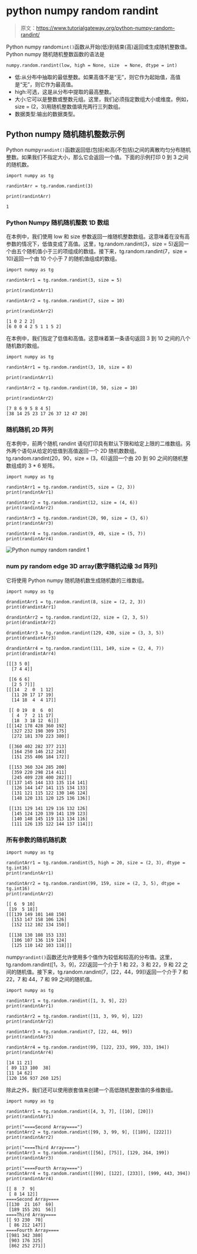 # python numpy random randint

> 原文：<https://www.tutorialgateway.org/python-numpy-random-randint/>

Python numpy random`int()`函数从开始(低)到结束(高)返回或生成随机整数值。Python numpy 随机随机整数函数的语法是

```
numpy.random.randint(low, high = None, size  = None, dtype = int)
```

*   低:从分布中抽取的最低整数。如果高值不是“无”，则它作为起始值，高值是“无”，则它作为最高值。
*   high:可选，这是从分布中提取的最高整数。
*   大小:它可以是整数或整数元组。这里，我们必须指定数组大小或维度。例如，size = (2，3)用随机整数值填充两行三列数组。
*   数据类型:输出的数据类型。

## Python numpy 随机随机整数示例

Python numpy`randint()`函数返回低(包括)和高(不包括)之间的离散均匀分布随机整数。如果我们不指定大小，那么它会返回一个值。下面的示例打印 0 到 3 之间的随机数。

```
import numpy as tg

randintArr = tg.random.randint(3)

print(randintArr)
```

```
1
```

### Python Numpy 随机随机整数 1D 数组

在本例中，我们使用 low 和 size 参数返回一维随机整数数组。这意味着在没有高参数的情况下，低值变成了高值。这里，tg.random.randint(3，size = 5)返回一个由五个随机值小于三的项组成的数组。接下来，tg.random.randint(7，size = 10)返回一个由 10 个小于 7 的随机值组成的数组。

```
import numpy as tg

randintArr1 = tg.random.randint(3, size = 5)

print(randintArr1)

randintArr2 = tg.random.randint(7, size = 10)

print(randintArr2)
```

```
[1 0 2 2 2]
[6 0 0 4 2 5 1 1 5 2]
```

在本例中，我们指定了低值和高值。这意味着第一条语句返回 3 到 10 之间的八个随机数的数组。

```
import numpy as tg

randintArr1 = tg.random.randint(3, 10, size = 8)

print(randintArr1)

randintArr2 = tg.random.randint(10, 50, size = 10)

print(randintArr2)
```

```
[7 8 6 9 5 8 4 5]
[38 14 25 23 17 26 37 12 47 20]
```

### 随机随机 2D 阵列

在本例中，前两个随机 randint 语句打印具有默认下限和给定上限的二维数组。另外两个语句从给定的低值到高值返回一个 2D 随机数数组。tg.random.randint(20，90，size = (3，6))返回一个由 20 到 90 之间的随机整数组成的 3 * 6 矩阵。

```
import numpy as tg

randintArr1 = tg.random.randint(5, size = (2, 3))
print(randintArr1)

randintArr2 = tg.random.randint(12, size = (4, 6))
print(randintArr2)

randintArr3 = tg.random.randint(20, 90, size = (3, 6))
print(randintArr3)

randintArr4 = tg.random.randint(9, 49, size = (5, 7))
print(randintArr4)
```

![Python numpy random randint 1](img/5a6fc4c0c45919692a20f3495027700f.png)

### num py random edge 3D array(数字随机边缘 3d 阵列)

它将使用 Python numpy 随机随机数生成随机数的三维数组。

```
import numpy as tg

drandintArr1 = tg.random.randint(8, size = (2, 2, 3))
print(drandintArr1)

drandintArr2 = tg.random.randint(22, size = (2, 3, 5))
print(drandintArr2)

drandintArr3 = tg.random.randint(129, 430, size = (3, 3, 5))
print(drandintArr3)

drandintArr4 = tg.random.randint(111, 149, size = (2, 4, 7))
print(drandintArr4)
```

```
[[[3 5 0]
  [7 4 4]]

 [[6 6 6]
  [2 5 7]]]
[[[14  2  0  1 12]
  [11 20 17 17 19]
  [14 18  4  4 17]]

 [[ 0 19  8  6  0]
  [ 4  7  2 11 17]
  [18  3 18 12  6]]]
[[[142 178 428 360 192]
  [327 232 198 309 175]
  [272 181 370 223 380]]

 [[360 402 282 377 213]
  [164 250 146 212 243]
  [151 255 406 184 172]]

 [[153 360 324 285 200]
  [359 220 298 214 411]
  [245 409 228 400 282]]]
[[[137 145 144 133 135 114 141]
  [126 144 147 141 115 134 133]
  [131 121 115 122 130 146 124]
  [148 120 131 120 125 136 136]]

 [[131 129 141 129 116 132 126]
  [145 124 120 139 141 139 123]
  [140 148 145 119 113 134 116]
  [111 126 135 122 144 137 114]]]
```

### 所有参数的随机随机数

```
import numpy as tg

randintArr1 = tg.random.randint(5, high = 20, size = (2, 3), dtype = tg.int16)
print(randintArr1)

randintArr2 = tg.random.randint(99, 159, size = (2, 3, 5), dtype = tg.int16)
print(randintArr2)
```

```
[[ 6  9 10]
 [19  5 18]]
[[[139 149 101 148 150]
  [153 147 158 106 126]
  [152 112 102 134 150]]

 [[138 130 108 153 133]
  [106 107 136 119 124]
  [125 110 142 103 118]]]
```

numpy`randint()`函数还允许使用多个值作为较低和较高的分布值。这里，tg.random.randint([1，3，9]，22)返回一个介于 1 和 22，3 和 22，9 和 22 之间的随机值。接下来，tg.random.randint(7，[22，44，99])返回一个介于 7 和 22，7 和 44，7 和 99 之间的随机值。

```
import numpy as tg

randintArr1 = tg.random.randint([1, 3, 9], 22)
print(randintArr1)

randintArr2 = tg.random.randint([11, 3, 99, 9], 122)
print(randintArr2)

randintArr3 = tg.random.randint(7, [22, 44, 99])
print(randintArr3)

randintArr4 = tg.random.randint(99, [122, 233, 999, 333, 194])
print(randintArr4)
```

```
[14 11 21]
[ 89 113 100  38]
[11 14 62]
[120 156 937 260 125]
```

除此之外，我们还可以使用嵌套值来创建一个高低随机整数值的多维数组。

```
import numpy as tg

randintArr1 = tg.random.randint([4, 3, 7], [[10], [20]])
print(randintArr1)

print("====Second Array====")
randintArr2 = tg.random.randint([99, 3, 99, 9], [[189], [222]])
print(randintArr2)

print("====Third Array====")
randintArr3 = tg.random.randint([[56], [75]], [129, 264, 199])
print(randintArr3)

print("====Fourth Array====")
randintArr4 = tg.random.randint([[99], [122], [233]], [999, 443, 394])
print(randintArr4)
```

```
[[ 8  7  9]
 [ 8 14 12]]
====Second Array====
[[130  21 167  69]
 [189 155 201  56]]
====Third Array====
[[ 93 230  70]
 [ 86 212 147]]
====Fourth Array====
[[981 342 380]
 [903 176 325]
 [862 252 271]]
```